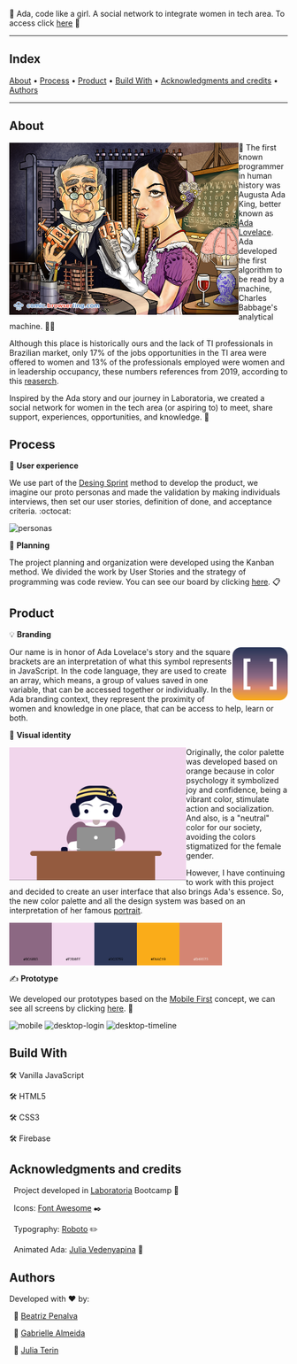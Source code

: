 🌟 Ada, code like a girl. A social network to integrate women in tech area. To access click [here](https://ada-social-network.web.app) 🌟

---

## Index

<p>
 <a href="#about">About</a> •
 <a href="#process">Process</a> •
 <a href="#product">Product</a> • 
 <a href="#build-with">Build With</a> • 
 <a href="#acknowledgments-and-credits">Acknowledgments and credits</a> • 
 <a href="#authors">Authors</a>
</p>

---

## About 

<img align='left' src='./src/img/ada-lovelace-dribbble.png' width=415 frameBorder="0" ></img>

👋 The first known programmer in human history was Augusta Ada King, better known as [Ada Lovelace](https://pt.wikipedia.org/wiki/Ada_Lovelace). Ada developed the first algorithm to be read by a machine, Charles Babbage's analytical machine. 👩‍💻

Although this place is historically ours and the lack of TI professionals in Brazilian market, only 17% of the jobs opportunities in the TI area were offered to women and 13% of the professionals employed were women and in leadership occupancy, these numbers references from 2019, according to this [reaserch](https://economia.uol.com.br/noticias/redacao/2020/10/06/mulheres-avancam-na-area-de-tecnologia-mas-diferenca-de-salarios-aumenta.htm?cmpid=copiaecola).

Inspired by the Ada story and our journey in Laboratoria, we created a social network for women in the tech area (or aspiring to) to meet, share support, experiences, opportunities, and knowledge. 💪

## Process

🔎 **User experience**

We use part of the [Desing Sprint](https://www.youtube.com/watch?v=aWQUSiOZ0x8&feature=emb_title) method to develop the product, we imagine our proto personas and made the validation by making individuals interviews, then set our user stories, definition of done, and acceptance criteria. :octocat: 

![personas](./src/img/personas.svg)

📆 **Planning**

The project planning and organization were developed using the Kanban method. We divided the work by User Stories and the strategy of programming was code review. You can see our board by clicking [here](https://trello.com/b/0PEjsA2s/ada-rede-social). 📋

## Product

💡 **Branding**

<img align='right' src='./src/img/logo.svg' width=100 frameBorder="0" ></img>

Our name is in honor of Ada Lovelace's story and the square brackets are an interpretation of what this symbol represents in JavaScript. In the code language, they are used to create an array, which means, a group of values saved in one variable, that can be accessed together or individually. In the Ada branding context, they represent the proximity of women and knowledge in one place, that can be access to help, learn or both. 

🎨 **Visual identity**

<img align='left' src='./src/img/ada-animation.gif' width=320 frameBorder="0" ></img>

Originally, the color palette was developed based on orange because in color psychology it symbolized joy and confidence, being a vibrant color, stimulate action and socialization. And also, is a "neutral" color for our society, avoiding the colors stigmatized for the female gender. 

However, I have continuing to work with this project and decided to create an user interface that also brings Ada's essence. So, the new color palette and all the design system was based on an interpretation of her famous [portrait](https://pt.wikipedia.org/wiki/Ada_Lovelace#/media/Ficheiro:Ada_lovelace.jpg).

<img align='center' src='./src/img/new-color-palette.png' width=385 frameBorder="0" ></img>

✍️ **Prototype**

We developed our prototypes based on the [Mobile First](https://medium.com/@Vincentxia77/what-is-mobile-first-design-why-its-important-how-to-make-it-7d3cf2e29d00) concept, we can see all screens by clicking [here](https://www.figma.com/file/67H6oBRw0TqcV3gYmzqInr/Ada-Social-Network?node-id=402%3A2). 📱

![mobile](./src/img/mobile.png)
![desktop-login](./src/img/desktop-login.svg)
![desktop-timeline](./src/img/desktop-timeline.svg)

## Build With

🛠 Vanilla JavaScript
&nbsp;

🛠 HTML5
&nbsp;

🛠 CSS3
&nbsp;

🛠 Firebase
&nbsp;

## Acknowledgments and credits

&nbsp;
Project developed in [Laboratoria](https://www.laboratoria.la/) Bootcamp 💛

&nbsp;
Icons: [Font Awesome](https://fontawesome.com/) ✒️

&nbsp;
Typography: [Roboto](https://fonts.google.com/specimen/Roboto?) ✏️

&nbsp;
Animated Ada: [Julia Vedenyapina](https://dribbble.com/shots/5588411-Ada) 🎨

## Authors

Developed with ❤️ by:

&nbsp;
🦸 [Beatriz Penalva](https://github.com/beatrizpenalva)

&nbsp;
🦸 [Gabrielle Almeida](https://github.com/GabrielleAlmeida)

&nbsp;
🦸 [Julia Terin](https://github.com/JuliaTerin) 
